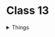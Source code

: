 # Class 13


<details markdown="block"><summary>Things</summary>

## CRUD Basics


### <li> Which HTTP method would you use to update a record through an API?</li>

The PUT method is used to update a record through an API.

### <li> Which REST methods require an ID parameter?</li>

The GET, PUT, and DELETE methods require an ID parameter.

### <li> What’s the relationship between REST and CRUD?</li>

REST is a set of rules that developers follow when creating an API. CRUD is a set of rules that developers follow when creating a database.

### <li> If you had to describe the process of creating a RESTful API in 5 steps, what would they be?</li>

1. Create a database
2. Create a schema
3. Create a model
4. Create a controller
5. Create a route


</details>
